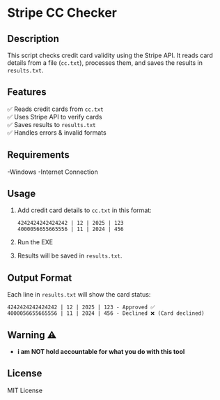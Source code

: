 # Stripe CC Checker

## Description
This script checks credit card validity using the Stripe API. It reads card details from a file (`cc.txt`), processes them, and saves the results in `results.txt`.

## Features
✅ Reads credit cards from `cc.txt`  
✅ Uses Stripe API to verify cards  
✅ Saves results to `results.txt`  
✅ Handles errors & invalid formats  

## Requirements
-Windows
-Internet Connection

## Usage
1. Add credit card details to `cc.txt` in this format:
   ```
   4242424242424242 | 12 | 2025 | 123
   4000056655665556 | 11 | 2024 | 456
   ```
   
2. Run the EXE
   
4. Results will be saved in `results.txt`.

## Output Format
Each line in `results.txt` will show the card status:
```
4242424242424242 | 12 | 2025 | 123 - Approved ✅
4000056655665556 | 11 | 2024 | 456 - Declined ❌ (Card declined)
```

## Warning ⚠️
- **i am NOT hold accountable for what you do with this tool**

## License
MIT License
